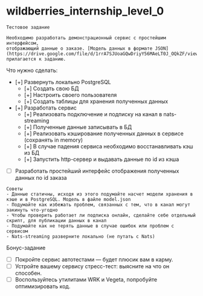# wildberries_internship_level_0

```
Тестовое задание

Необходимо разработать демонстрационный сервис с простейшим интерфейсом,
отображающий данные о заказе. [Модель данных в формате JSON](https://drive.google.com/file/d/1rrA7SJUoaGQwDriyY56MAeLT0J_OQkZF/view) прилагается к заданию.	
```
		
Что нужно сделать:

- [+] Развернуть локально PostgreSQL 
  - [+] Создать свою БД
  - [+] Настроить своего пользователя
  - [+] Создать таблицы для хранения полученных данных
- [+] Разработать сервис
  - [+] Реализовать подключение и подписку на канал в nats-streaming
  - [+] Полученные данные записывать в БД
  - [+] Реализовать кэширование полученных данных в сервисе (сохранять in memory)
  - [+] В случае падения сервиса необходимо восстанавливать кэш из БД
  - [+] Запустить http-сервер и выдавать данные по id из кэша
- [ ] Разработать простейший интерфейс отображения полученных данных по id заказа

```
Советы				
- Данные статичны, исходя из этого подумайте насчет модели хранения в кэше и в PostgreSQL. Модель в файле model.json
- Подумайте как избежать проблем, связанных с тем, что в канал могут закинуть что-угодно
- Чтобы проверить работает ли подписка онлайн, сделайте себе отдельный скрипт, для публикации данных в канал
- Подумайте как не терять данные в случае ошибок или проблем с сервисом
- Nats-streaming разверните локально (не путать с Nats)
```
						
Бонус-задание						
- [ ] Покройте сервис автотестами — будет плюсик вам в карму.
- [ ] Устройте вашему сервису стресс-тест: выясните на что он способен.
- [ ] Воспользуйтесь утилитами WRK и Vegeta, попробуйте оптимизировать код.
